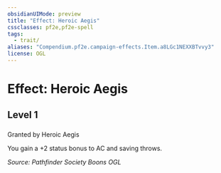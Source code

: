 ```yaml
---
obsidianUIMode: preview
title: "Effect: Heroic Aegis"
cssclasses: pf2e,pf2e-spell
tags:
  - trait/
aliases: "Compendium.pf2e.campaign-effects.Item.a8LGc1NEXXBTvvy3"
license: OGL
---
```

# Effect: Heroic Aegis
## Level 1
### 






Granted by Heroic Aegis

You gain a +2 status bonus to AC and saving throws.

*Source: Pathfinder Society Boons*
*OGL*